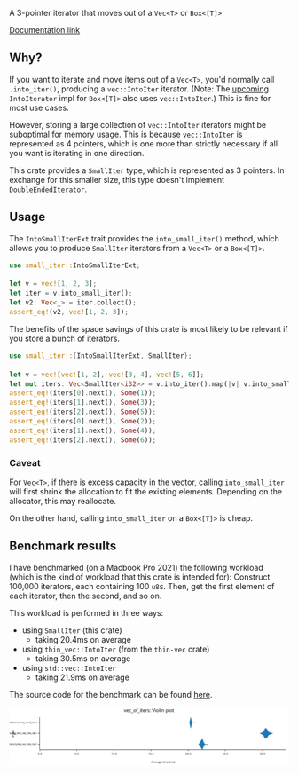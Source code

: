 A 3-pointer iterator that moves out of a `Vec<T>` or `Box<[T]>`

[Documentation link](https://docs.rs/small_iter)

## Why?

If you want to iterate and move items out of a `Vec<T>`, you'd normally call
`.into_iter()`, producing a `vec::IntoIter` iterator. (Note: The
[upcoming](https://github.com/rust-lang/rust/pull/124097) `IntoIterator` impl
for `Box<[T]>` also uses `vec::IntoIter`.) This is fine for most use cases.

However, storing a large collection of `vec::IntoIter` iterators might be
suboptimal for memory usage. This is because `vec::IntoIter` is represented as 4
pointers, which is one more than strictly necessary if all you want is iterating
in one direction.

This crate provides a `SmallIter` type, which is represented as 3 pointers. In
exchange for this smaller size, this type doesn't implement
`DoubleEndedIterator`.

## Usage

The `IntoSmallIterExt` trait provides the `into_small_iter()` method, which
allows you to produce `SmallIter` iterators from a `Vec<T>` or a `Box<[T]>`.

```rust
use small_iter::IntoSmallIterExt;

let v = vec![1, 2, 3];
let iter = v.into_small_iter();
let v2: Vec<_> = iter.collect();
assert_eq!(v2, vec![1, 2, 3]);
```

The benefits of the space savings of this crate is most likely to be relevant if
you store a bunch of iterators.

```rust
use small_iter::{IntoSmallIterExt, SmallIter};

let v = vec![vec![1, 2], vec![3, 4], vec![5, 6]];
let mut iters: Vec<SmallIter<i32>> = v.into_iter().map(|v| v.into_small_iter()).collect();
assert_eq!(iters[0].next(), Some(1));
assert_eq!(iters[1].next(), Some(3));
assert_eq!(iters[2].next(), Some(5));
assert_eq!(iters[0].next(), Some(2));
assert_eq!(iters[1].next(), Some(4));
assert_eq!(iters[2].next(), Some(6));
```

### Caveat

For `Vec<T>`, if there is excess capacity in the vector, calling
`into_small_iter` will first shrink the allocation to fit the existing elements.
Depending on the allocator, this may reallocate.

On the other hand, calling `into_small_iter` on a `Box<[T]>` is cheap.

## Benchmark results

I have benchmarked (on a Macbook Pro 2021) the following workload (which is the
kind of workload that this crate is intended for): Construct 100,000 iterators,
each containing 100 `u8`s. Then, get the first element of each iterator, then
the second, and so on.

This workload is performed in three ways:
* using `SmallIter` (this crate)
  * taking 20.4ms on average
* using `thin_vec::IntoIter` (from the `thin-vec` crate)
  * taking 30.5ms on average
* using `std::vec::IntoIter`
  * taking 21.9ms on average

The source code for the benchmark can be found
[here](https://github.com/theemathas/small_iter/tree/master/benches/vec_of_iters.rs).

![Violin plot of the running times](https://raw.githubusercontent.com/theemathas/small_iter/master/violin.svg)